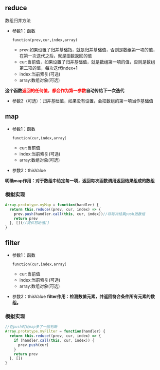## reduce

数组归并方法

- 参数1：函数

  ```
  function(prev,cur,index,array)
  ```

  - `prev`:如果设置了归并基础指，就是归并基础值，否则是数组第一项的值，在第一次迭代之后，就是函数返回的值
  - cur:当前值，如果设置了归并基础值，就是数组第一项的值，否则是数组第二项的值，每次迭代index+1
  - index:当前索引(可选)
  - array:数组对象(可选)

**这个函数<font color='red'>返回的任何值，都会作为第一参数</font>自动传给下一次迭代**

- 参数2（可选）：归并基础值，如果没有设置，会把数组的第一项当作基础值

## map

- 参数1：函数

  ```
  function(cur,index,array)
  ```

  - cur:当前值
  - index:当前索引(可选)
  - array:数组对象(可选)

- 参数2：thisValue

**明确map作用：对于数组中给定每一项，返回每次函数调用返回结果组成的数组**

### 模拟实现

```javascript
Array.prototype.myMap = function(handler) {
  return this.reduce((prev, cur, index) => {
    prev.push(handler.call(this, cur, index))//将每次结果push进数组
    return prev
  }, [])//提供初始值[]
}
```

## filter

- 参数1：函数

  ```
  function(cur,index,array)
  ```

  - cur:当前值
  - index:当前索引(可选)
  - array:数组对象(可选)

- 参数2：thisValue **filter作用：检测数值元素，并返回符合条件所有元素的数组。**

### 模拟实现

```javascript
//在push时比map多了一层判断
Array.prototype.myFilter = function(handler) {
  return this.reduce((prev, cur, index) => {
    if (handler.call(this, cur, index)) {
      prev.push(cur)
    }
    return prev
  }, [])
}
```